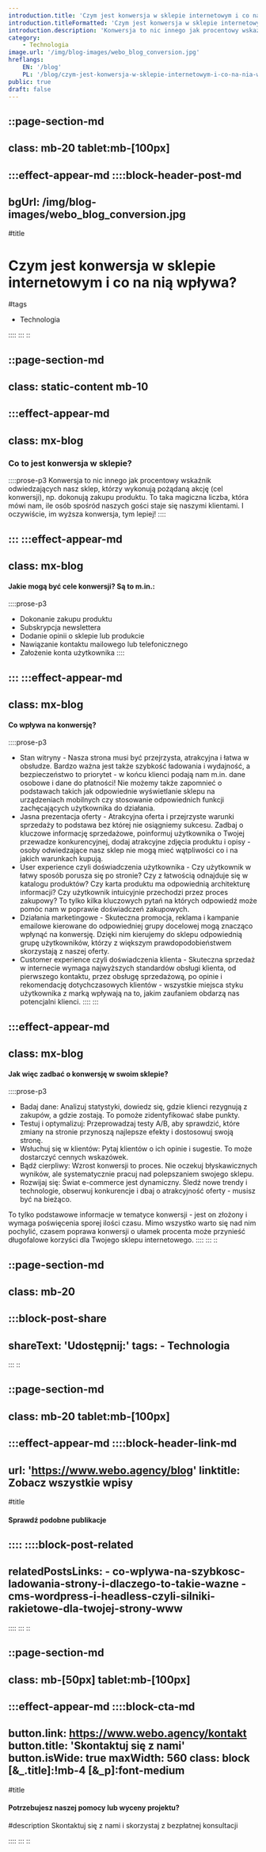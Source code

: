 ```yaml
---
introduction.title: 'Czym jest konwersja w sklepie internetowym i co na nią wpływa?'
introduction.titleFormatted: 'Czym jest konwersja w sklepie internetowym i <em>co na nią wpływa?</em>'
introduction.description: 'Konwersja to nic innego jak procentowy wskaźnik odwiedzających nasz sklep, którzy wykonują pożądaną akcję (cel konwersji), np. dokonują zakupu produktu.'
category:
    - Technologia
image.url: '/img/blog-images/webo_blog_conversion.jpg'
hreflangs:
    EN: '/blog'
    PL: '/blog/czym-jest-konwersja-w-sklepie-internetowym-i-co-na-nia-wplywa'
public: true
draft: false
---
```



::page-section-md
---
class: mb-20 tablet:mb-[100px]
---
:::effect-appear-md
::::block-header-post-md
---
bgUrl: /img/blog-images/webo_blog_conversion.jpg
---

#title
# Czym jest konwersja w sklepie internetowym i co na nią wpływa?

#tags
- Technologia

::::
:::
::

::page-section-md
---
class: static-content mb-10
---
:::effect-appear-md
---
class: mx-blog
---

### **Co to jest konwersja w sklepie?**

::::prose-p3
Konwersja to nic innego jak procentowy wskaźnik odwiedzających nasz sklep, którzy wykonują pożądaną akcję (cel konwersji), np. dokonują zakupu produktu. To taka magiczna liczba, która mówi nam, ile osób spośród naszych gości staje się naszymi klientami. I oczywiście, im wyższa konwersja, tym lepiej!
::::

:::
:::effect-appear-md
---
class: mx-blog
---

#### **Jakie mogą być cele konwersji? Są to m.in.:**

::::prose-p3
- Dokonanie zakupu produktu
- Subskrypcja newslettera
- Dodanie opinii o sklepie lub produkcie
- Nawiązanie kontaktu mailowego lub telefonicznego
- Założenie konta użytkownika
::::

:::
:::effect-appear-md
---
class: mx-blog
---

#### **Co wpływa na konwersję?**

::::prose-p3
- Stan witryny - Nasza strona musi być przejrzysta, atrakcyjna i łatwa w obsłudze. Bardzo ważna jest także szybkość ładowania i wydajność, a bezpieczeństwo to priorytet -  w końcu klienci podają nam m.in. dane osobowe i dane do płatności! Nie możemy także zapomnieć o podstawach takich jak odpowiednie wyświetlanie sklepu na urządzeniach mobilnych czy stosowanie odpowiednich funkcji zachęcających użytkownika do działania.
- Jasna prezentacja oferty - Atrakcyjna oferta i przejrzyste warunki sprzedaży to podstawa bez której nie osiągniemy sukcesu. Zadbaj o kluczowe informację sprzedażowe, poinformuj użytkownika o Twojej przewadze konkurencyjnej, dodaj atrakcyjne zdjęcia produktu i opisy - osoby odwiedzające nasz sklep nie mogą mieć wątpliwości co i na jakich warunkach kupują.
- User experience czyli doświadczenia użytkownika - Czy użytkownik w łatwy sposób porusza się po stronie? Czy z łatwością odnajduje się w katalogu produktów? Czy karta produktu ma odpowiednią architekturę informacji? Czy użytkownik intuicyjnie przechodzi przez proces zakupowy? To tylko kilka kluczowych pytań na których odpowiedź może pomóc nam w poprawie doświadczeń zakupowych.
- Działania marketingowe - Skuteczna promocja, reklama i kampanie emailowe kierowane do odpowiedniej grupy docelowej mogą znacząco wpłynąć na konwersję. Dzięki nim kierujemy do sklepu odpowiednią grupę użytkowników, którzy z większym prawdopodobieństwem skorzystają z naszej oferty.
- Customer experience czyli doświadczenia klienta - Skuteczna sprzedaż w internecie wymaga najwyższych standardów obsługi klienta, od pierwszego kontaktu, przez obsługę sprzedażową, po opinie i rekomendację dotychczasowych klientów - wszystkie miejsca styku użytkownika z marką wpływają na to, jakim zaufaniem obdarzą nas potencjalni klienci.
::::
:::

:::effect-appear-md
---
class: mx-blog
---

#### **Jak więc zadbać o konwersję w swoim sklepie?**

::::prose-p3
- Badaj dane: Analizuj statystyki, dowiedz się, gdzie klienci rezygnują z zakupów, a gdzie zostają. To pomoże zidentyfikować słabe punkty.
- Testuj i optymalizuj: Przeprowadzaj testy A/B, aby sprawdzić, które zmiany na stronie przynoszą najlepsze efekty i dostosowuj swoją stronę.
- Wsłuchuj się w klientów: Pytaj klientów o ich opinie i sugestie. To może dostarczyć cennych wskazówek.
- Bądź cierpliwy: Wzrost konwersji to proces. Nie oczekuj błyskawicznych wyników, ale systematycznie pracuj nad polepszaniem swojego sklepu.
- Rozwijaj się: Świat e-commerce jest dynamiczny. Śledź nowe trendy i technologie, obserwuj konkurencje i dbaj o atrakcyjność oferty - musisz być na bieżąco. 

To tylko podstawowe informacje w tematyce konwersji - jest on złożony i wymaga poświęcenia sporej ilości czasu. Mimo wszystko warto się nad nim pochylić, czasem poprawa konwersji o ułamek procenta może przynieść długofalowe korzyści dla Twojego sklepu internetowego.
::::
:::
::

::page-section-md
---
class: mb-20
---
:::block-post-share
---
shareText: 'Udostępnij:'
tags:
    - Technologia
---

:::
::

::page-section-md
---
class: mb-20 tablet:mb-[100px]
---
:::effect-appear-md
::::block-header-link-md
---
url: 'https://www.webo.agency/blog'
linktitle: Zobacz wszystkie wpisy
---

#title
#### Sprawdź podobne publikacje

::::
::::block-post-related
---
relatedPostsLinks:
    - co-wplywa-na-szybkosc-ladowania-strony-i-dlaczego-to-takie-wazne
    - cms-wordpress-i-headless-czyli-silniki-rakietowe-dla-twojej-strony-www
---
::::
:::
::


::page-section-md
---
class: mb-[50px] tablet:mb-[100px]
---
:::effect-appear-md
::::block-cta-md
---
button.link: https://www.webo.agency/kontakt
button.title: 'Skontaktuj się z nami'
button.isWide: true
maxWidth: 560
class: block [&_.title]:!mb-4 [&_p]:font-medium
---

#title
#### Potrzebujesz naszej pomocy lub wyceny projektu?

#description
Skontaktuj się z nami i skorzystaj z bezpłatnej konsultacji

::::
:::
::